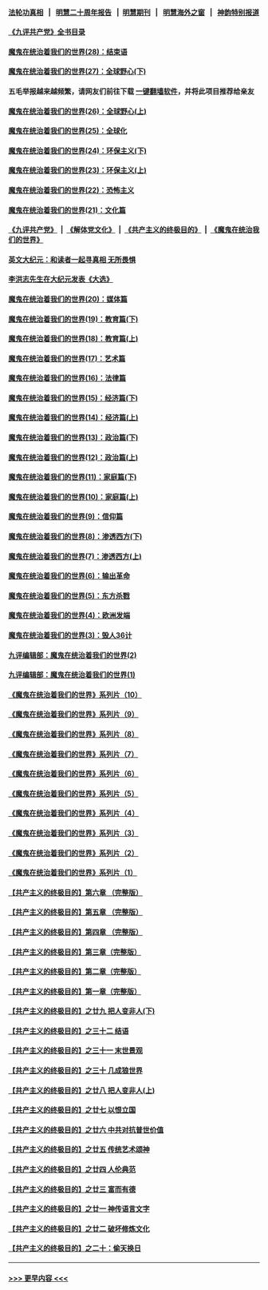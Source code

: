 #### [法轮功真相](https://github.com/gfw-breaker/truth/blob/master/README.md?t=0) &nbsp;&nbsp;|&nbsp;&nbsp; [明慧二十周年报告](https://github.com/gfw-breaker/mh-reports/blob/master/README.md?t=0) &nbsp;&nbsp;|&nbsp;&nbsp;[明慧期刊](https://github.com/gfw-breaker/mh-qikan) &nbsp;&nbsp;|&nbsp;&nbsp; [明慧海外之窗](https://github.com/gfw-breaker/mh-news/blob/master/README.md?t=0) &nbsp;&nbsp;|&nbsp;&nbsp; [神韵特别报道](https://github.com/gfw-breaker/mh-news/blob/master/shenyun.md?t=0)
#### [《九评共产党》全书目录](../pages/nsc422/n13708085.md?t=04200551) 
#### [魔鬼在统治着我们的世界(28)：结束语](../pages/nsc422/n10936246.md?t=04200551) 
#### [魔鬼在统治着我们的世界(27)：全球野心(下)](../pages/nsc422/n10928319.md?t=04200551) 
#### 五毛举报越来越频繁，请网友们前往下载 [一键翻墙软件](https://github.com/gfw-breaker/ssr-accounts)，并将此项目推荐给亲友
#### [魔鬼在统治着我们的世界(26)：全球野心(上)](../pages/nsc422/n10900318.md?t=04200551) 
#### [魔鬼在统治着我们的世界(25)：全球化](../pages/nsc422/n10788205.md?t=04200551) 
#### [魔鬼在统治着我们的世界(24)：环保主义(下)](../pages/nsc422/n10695307.md?t=04200551) 
#### [魔鬼在统治着我们的世界(23)：环保主义(上)](../pages/nsc422/n10688613.md?t=04200551) 
#### [魔鬼在统治着我们的世界(22)：恐怖主义](../pages/nsc422/n10614727.md?t=04200551) 
#### [魔鬼在统治着我们的世界(21)：文化篇](../pages/nsc422/n10597706.md?t=04200551) 
#### [《九评共产党》](https://github.com/begood0513/9ping.md/blob/master/README.md) &nbsp;|&nbsp; [《解体党文化》](../../../../jtdwh.md/blob/master/README.md)  &nbsp;|&nbsp; [《共产主义的终极目的》](../../../../gczydzjmd.md/blob/master/README.md) &nbsp;|&nbsp; [《魔鬼在统治我们的世界》](../../../../mgztzwmdsj.md/blob/master/README.md) 
#### [英文大纪元：和读者一起寻真相 无所畏惧](../pages/nsc422/n12542027.md?t=04200551) 
#### [李洪志先生在大纪元发表《大选》](../pages/nsc422/n12534746.md?t=04200551) 
#### [魔鬼在统治着我们的世界(20)：媒体篇](../pages/nsc422/n10586579.md?t=04200551) 
#### [魔鬼在统治着我们的世界(19)：教育篇(下)](../pages/nsc422/n10564808.md?t=04200551) 
#### [魔鬼在统治着我们的世界(18)：教育篇(上)](../pages/nsc422/n10526970.md?t=04200551) 
#### [魔鬼在统治着我们的世界(17)：艺术篇](../pages/nsc422/n10499093.md?t=04200551) 
#### [魔鬼在统治着我们的世界(16)：法律篇](../pages/nsc422/n10485969.md?t=04200551) 
#### [魔鬼在统治着我们的世界(15)：经济篇(下)](../pages/nsc422/n10469975.md?t=04200551) 
#### [魔鬼在统治着我们的世界(14)：经济篇(上)](../pages/nsc422/n10457370.md?t=04200551) 
#### [魔鬼在统治着我们的世界(13)：政治篇(下)](../pages/nsc422/n10448270.md?t=04200551) 
#### [魔鬼在统治着我们的世界(12)：政治篇(上)](../pages/nsc422/n10444576.md?t=04200551) 
#### [魔鬼在统治着我们的世界(11)：家庭篇(下)](../pages/nsc422/n10440961.md?t=04200551) 
#### [魔鬼在统治着我们的世界(10)：家庭篇(上)](../pages/nsc422/n10435448.md?t=04200551) 
#### [魔鬼在统治着我们的世界(9)：信仰篇](../pages/nsc422/n10432159.md?t=04200551) 
#### [魔鬼在统治着我们的世界(8)：渗透西方(下)](../pages/nsc422/n10429603.md?t=04200551) 
#### [魔鬼在统治着我们的世界(7)：渗透西方(上)](../pages/nsc422/n10426013.md?t=04200551) 
#### [魔鬼在统治着我们的世界(6)：输出革命](../pages/nsc422/n10421536.md?t=04200551) 
#### [魔鬼在统治着我们的世界(5)：东方杀戮](../pages/nsc422/n10417707.md?t=04200551) 
#### [魔鬼在统治着我们的世界(4)：欧洲发端](../pages/nsc422/n10414890.md?t=04200551) 
#### [魔鬼在统治着我们的世界(3)：毁人36计](../pages/nsc422/n10411583.md?t=04200551) 
#### [九评编辑部：魔鬼在统治着我们的世界(2)](../pages/nsc422/n10410036.md?t=04200551) 
#### [九评编辑部：魔鬼在统治着我们的世界(1)](../pages/nsc422/n10406825.md?t=04200551) 
#### [《魔鬼在统治着我们的世界》系列片（10）](../pages/nsc422/n12292670.md?t=04200551) 
#### [《魔鬼在统治着我们的世界》系列片（9）](../pages/nsc422/n12290859.md?t=04200551) 
#### [《魔鬼在统治着我们的世界》系列片（8）](../pages/nsc422/n12287445.md?t=04200551) 
#### [《魔鬼在统治着我们的世界》系列片（7）](../pages/nsc422/n12283425.md?t=04200551) 
#### [《魔鬼在统治着我们的世界》系列片（6）](../pages/nsc422/n12282314.md?t=04200551) 
#### [《魔鬼在统治着我们的世界》系列片（5）](../pages/nsc422/n12281419.md?t=04200551) 
#### [《魔鬼在统治着我们的世界》系列片（4）](../pages/nsc422/n12274024.md?t=04200551) 
#### [《魔鬼在统治着我们的世界》系列片（3）](../pages/nsc422/n12271322.md?t=04200551) 
#### [《魔鬼在统治着我们的世界》系列片（2）](../pages/nsc422/n12269049.md?t=04200551) 
#### [《魔鬼在统治着我们的世界》系列片（1）](../pages/nsc422/n12267575.md?t=04200551) 
#### [【共产主义的终极目的】第六章 （完整版）](../pages/nsc422/n11428913.md?t=04200551) 
#### [【共产主义的终极目的】第五章 （完整版）](../pages/nsc422/n11428912.md?t=04200551) 
#### [【共产主义的终极目的】第四章 （完整版）](../pages/nsc422/n11428907.md?t=04200551) 
#### [【共产主义的终极目的】第三章（完整版）](../pages/nsc422/n11428848.md?t=04200551) 
#### [【共产主义的终极目的】第二章（完整版）](../pages/nsc422/n11428831.md?t=04200551) 
#### [【共产主义的终极目的】第一章（完整版）](../pages/nsc422/n11417651.md?t=04200551) 
#### [【共产主义的终极目的】之廿九 把人变非人(下)](../pages/nsc422/n11344140.md?t=04200551) 
#### [【共产主义的终极目的】之三十二 结语](../pages/nsc422/n11360535.md?t=04200551) 
#### [【共产主义的终极目的】之三十一 末世景观](../pages/nsc422/n11351129.md?t=04200551) 
#### [【共产主义的终极目的】之三十 几成狼世界](../pages/nsc422/n11348280.md?t=04200551) 
#### [【共产主义的终极目的】之廿八 把人变非人(上)](../pages/nsc422/n11340492.md?t=04200551) 
#### [【共产主义的终极目的】之廿七 以恨立国](../pages/nsc422/n11336944.md?t=04200551) 
#### [【共产主义的终极目的】之廿六 中共对抗普世价值](../pages/nsc422/n11324785.md?t=04200551) 
#### [【共产主义的终极目的】之廿五 传统艺术颂神](../pages/nsc422/n11296396.md?t=04200551) 
#### [【共产主义的终极目的】之廿四 人伦典范](../pages/nsc422/n11296397.md?t=04200551) 
#### [【共产主义的终极目的】之廿三 富而有德](../pages/nsc422/n11283598.md?t=04200551) 
#### [【共产主义的终极目的】之廿一 神传语言文字](../pages/nsc422/n11263265.md?t=04200551) 
#### [【共产主义的终极目的】之廿二 破坏修炼文化](../pages/nsc422/n11245728.md?t=04200551) 
#### [【共产主义的终极目的】之二十：偷天换日](../pages/nsc422/n11238846.md?t=04200551) 

----
#### [ >>> 更早内容 <<< ](../indexes/nsc422-earlier.md)
